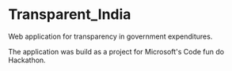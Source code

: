 # Transparent_India
Web application for transparency in government expenditures.

The application was build as a project for Microsoft's Code fun do Hackathon.
